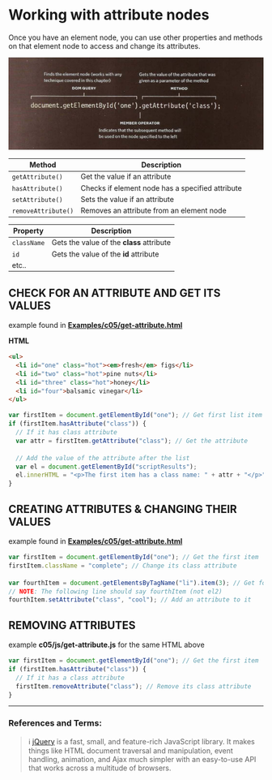 # Working with attribute nodes

Once you have an element node, you can use other properties and methods on that element node to access and change its attributes.

![working_with_attributes](./working_with_attributes.png)

| Method              | Description                                      |
| ------------------- | ------------------------------------------------ |
| `getAttribute()`    | Get the value if an attribute                    |
| `hasAttribute()`    | Checks if element node has a specified attribute |
| `setAttribute()`    | Sets the value if an attribute                   |
| `removeAttribute()` | Removes an attribute from an element node        |

| Property    | Description                               |
| ----------- | ----------------------------------------- |
| `className` | Gets the value of the **class** attribute |
| `id`        | Gets the value of the **id** attribute    |
| etc..       |                                           |

## CHECK FOR AN ATTRIBUTE AND GET ITS VALUES

example found in **[Examples/c05/get-attribute.html](../Examples/c05/get-attribute.html)**

**HTML**

```HTML
<ul>
  <li id="one" class="hot"><em>fresh</em> figs</li>
  <li id="two" class="hot">pine nuts</li>
  <li id="three" class="hot">honey</li>
  <li id="four">balsamic vinegar</li>
</ul>
```

```js
var firstItem = document.getElementById("one"); // Get first list item
if (firstItem.hasAttribute("class")) {
  // If it has class attribute
  var attr = firstItem.getAttribute("class"); // Get the attribute

  // Add the value of the attribute after the list
  var el = document.getElementById("scriptResults");
  el.innerHTML = "<p>The first item has a class name: " + attr + "</p>";
}
```

## CREATING ATTRIBUTES & CHANGING THEIR VALUES

example found in **[Examples/c05/get-attribute.html](../Examples/c05/get-attribute.html)**

```js
var firstItem = document.getElementById("one"); // Get the first item
firstItem.className = "complete"; // Change its class attribute

var fourthItem = document.getElementsByTagName("li").item(3); // Get fourth item
// NOTE: The following line should say fourthItem (not el2)
fourthItem.setAttribute("class", "cool"); // Add an attribute to it
```

## REMOVING ATTRIBUTES

example **c05/js/get-attribute.js** for the same HTML above

```js
var firstItem = document.getElementById("one"); // Get the first item
if (firstItem.hasAttribute("class")) {
  // If it has a class attribute
  firstItem.removeAttribute("class"); // Remove its class attribute
}
```

---

### References and Terms:

> :information_source: [jQuery](https://jquery.com/) is a fast, small, and feature-rich JavaScript library. It makes things like HTML document traversal and manipulation, event handling, animation, and Ajax much simpler with an easy-to-use API that works across a multitude of browsers.
